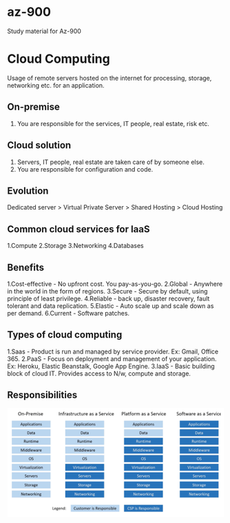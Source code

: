 # az-900
Study material for Az-900

# Cloud Computing
Usage of remote servers hosted on the internet for processing, storage, networking etc. for an application.

## On-premise
1. You are responsible for the services, IT people, real estate, risk etc.

## Cloud solution
1. Servers, IT people, real estate are taken care of by someone else.
2. You are responsible for configuration and code.

## Evolution
Dedicated server > Virtual Private Server > Shared Hosting > Cloud Hosting

## Common cloud services for IaaS
1.Compute
2.Storage
3.Networking
4.Databases

## Benefits
1.Cost-effective - No upfront cost. You pay-as-you-go.
2.Global - Anywhere in the world in the form of regions.
3.Secure - Secure by default, using principle of least privilege.
4.Reliable - back up, disaster recovery, fault tolerant and data replication.
5.Elastic - Auto scale up and scale down as per demand.
6.Current - Software patches.

## Types of cloud computing
1.Saas - Product is run and managed by service provider. Ex: Gmail, Office 365.
2.PaaS - Focus on deployment and management of your application. Ex: Heroku, Elastic Beanstalk, Google App Engine.
3.IaaS - Basic building block of cloud IT. Provides access to N/w, compute and storage.

## Responsibilities
![Image of cloud service responsibilities](cloud-computing-responsibilities.png)

